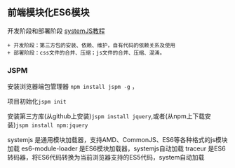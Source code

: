 

## 前端模块化ES6模块

开发阶段和部署阶段 [systemJS教程](https://www.zfanw.com/blog/jspm-systemjs.html)

	+ 开发阶段：第三方包的安装、依赖、维护，自有代码的依赖关系及使用
	+ 部署阶段：css文件的合并、压缩；js文件的合并、压缩、混淆。


### JSPM

安装浏览器端包管理器 `npm install jspm -g` ，

项目初始化`jspm init`

安装第三方库(从github上安装)`jspm install jquery`,或者(从npm上下载安装)`jspm install npm:jquery`

systemjs 是通用模块加载器，支持AMD、CommonJS、ES6等各种格式的js模块加载
es6-module-loader 是ES6模块加载器，systemjs自动加载
traceur  是ES6转码器，将ES6代码转换为当前浏览器支持的ES5代码，system自动加载
